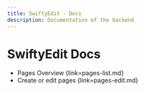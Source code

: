 ```yaml
---
title: SwiftyEdit - Docs
description: Documentation of the backend
---
```


# SwiftyEdit Docs

* Pages Overview {link=pages-list.md}
* Create or edit pages {link=pages-edit.md}
